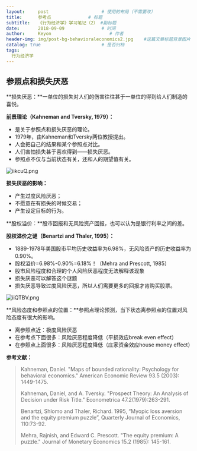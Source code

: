 ```yaml
---
layout:     post                    # 使用的布局（不需要改）
title:      参考点              # 标题 
subtitle:   《行为经济学》学习笔记（2） #副标题
date:       2018-09-09              # 时间
author:     Keyon                      # 作者
header-img: img/post-bg-behavioraleconomics2.jpg    #这篇文章标题背景图片
catalog: true                       # 是否归档
tags:
  行为经济学
---
```


## 参照点和损失厌恶
**损失厌恶：**一单位的损失对人们的伤害往往甚于一单位的得到给人们制造的喜悦。

**前景理论（Kahneman and Tversky, 1979）：**

* 是关于参照点和损失厌恶的理论。
* 1979年，由Kahneman和Tversky两位教授提出。
* 人会把自己的结果和某个参照点对比。
* 人们害怕损失甚于喜欢得到——损失厌恶。
* 参照点不仅与当前状态有关，还和人的期望值有关。

![iikcuQ.png](https://s1.ax1x.com/2018/09/09/iikcuQ.png)

**损失厌恶的影响：**

* 产生过度风险厌恶；
* 不愿意在有损失的时候交易；
* 产生设定目标的行为。

**股权溢价：**股市回报和无风险资产回报，也可以认为是银行利率之间的差。

**股权溢价之谜（Benartzi and Thaler, 1995）：**

* 1889-1978年美国股市平均历史收益率为6.98%，无风险资产的历史收益率为0.90%。
* 股权溢价=6.98%-0.90%=6.18%！（Mehra and Prescott, 1985）
* 股市风险程度和合理的个人风险厌恶程度无法解释该现象
* 损失厌恶可以解答这个谜题
* 损失厌恶导致过度风险厌恶，所以人们需要更多的回报才肯购买股票。

![iiQTBV.png](https://s1.ax1x.com/2018/09/09/iiQTBV.png)

**风险态度和参照点的位置：**参照点理论预测，当下状态离参照点的位置对风险态度有很大的影响。

* 离参照点近：极度风险厌恶
* 在参考点下面很多：风险厌恶程度降低（平损效应break even effect）
* 在参照点上面很多：风险厌恶程度降低（庄家资金效应house money effect）

**参考文献：**

> Kahneman, Daniel. "Maps of bounded rationality: Psychology for behavioral economics." American Economic Review 93.5 (2003): 1449-1475.
> 
> Kahneman, Daniel, and A. Tversky. "Prospect Theory: An Analysis of Decision under Risk Title." Econometrica 47.2(1979):263-291.
> 
> Benartzi, Shlomo and Thaler, Richard. 1995, “Myopic loss aversion and the equity premium puzzle”, Quarterly Journal of Economics, 110:73-92.
> 
> Mehra, Rajnish, and Edward C. Prescott. "The equity premium: A puzzle." Journal of Monetary Economics 15.2 (1985): 145-161.

